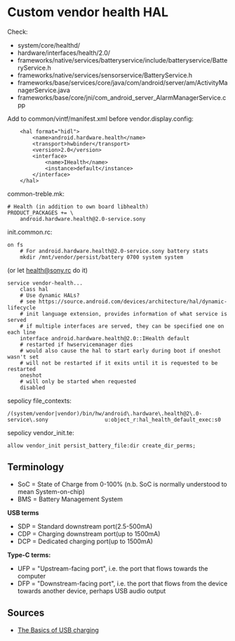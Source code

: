 # Custom vendor health HAL

Check:

- system/core/healthd/
- hardware/interfaces/health/2.0/
- frameworks/native/services/batteryservice/include/batteryservice/BatteryService.h
- frameworks/native/services/sensorservice/BatteryService.h
- frameworks/base/services/core/java/com/android/server/am/ActivityManagerService.java
- frameworks/base/core/jni/com_android_server_AlarmManagerService.cpp

Add to common/vintf/manifest.xml before vendor.display.config:
```
    <hal format="hidl">
        <name>android.hardware.health</name>
        <transport>hwbinder</transport>
        <version>2.0</version>
        <interface>
            <name>IHealth</name>
            <instance>default</instance>
        </interface>
    </hal>
```

common-treble.mk:
```
# Health (in addition to own board libhealth)
PRODUCT_PACKAGES += \
    android.hardware.health@2.0-service.sony
```

init.common.rc:
```
on fs
    # For android.hardware.health@2.0-service.sony battery stats
    mkdir /mnt/vendor/persist/battery 0700 system system
```
(or let health@sony.rc do it)
```
service vendor-health...
    class hal
    # Use dynamic HALs?
    # see https://source.android.com/devices/architecture/hal/dynamic-lifecycle
    # init language extension, provides information of what service is served
    # if multiple interfaces are served, they can be specified one on each line
    interface android.hardware.health@2.0::IHealth default
    # restarted if hwservicemanager dies
    # would also cause the hal to start early during boot if oneshot wasn't set
    # will not be restarted if it exits until it is requested to be restarted
    oneshot
    # will only be started when requested
    disabled
```


sepolicy file_contexts:
```
/(system/vendor|vendor)/bin/hw/android\.hardware\.health@2\.0-service\.sony                  u:object_r:hal_health_default_exec:s0
```
sepolicy vendor_init.te:
```
allow vendor_init persist_battery_file:dir create_dir_perms;
```

## Terminology

- SoC = State of Charge from 0-100% (n.b. SoC is normally understood to mean System-on-chip)
- BMS = Battery Management System

**USB terms**

- SDP = Standard downstream port(2.5-500mA)
- CDP = Charging downstream port(up to 1500mA)
- DCP = Dedicated charging port(up to 1500mA)

**Type-C terms:**

- UFP = "Upstream-facing port", i.e. the port that flows towards the computer
- DFP = "Downstream-facing port", i.e. the port that flows from the device
  towards another device, perhaps USB audio output

## Sources

- [The Basics of USB charging](https://www.maximintegrated.com/en/app-notes/index.mvp/id/4803)
